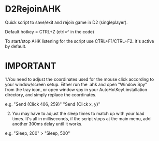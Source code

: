 # D2RejoinAHK
Quick script to save/exit and rejoin game in D2 (singleplayer).

Default hotkey = CTRL+Z (ctrl=^ in the code)

To start/stop AHK listening for the script use CTRL+F1/CTRL+F2. It's active by default.

# IMPORTANT

  1.You need to adjust the coordinates used for the mouse click according to your window/screen setup. Either run the .ahk and open "Window Spy" from the tray icon, or open window spy in your AutoHotKeyt installation directory, and simply replace the coordinates.

e.g. "Send {Click 406, 259}" "Send {Click x, y}"

  2. You may have to adjust the sleep times to match up with your load times. It's all in milliseconds, if the script stops at the main menu, add another 300ms delay until it works.

e.g. "Sleep, 200" > "Sleep, 500"  

